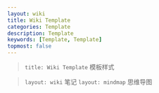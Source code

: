 ```yaml
---
layout: wiki
title: Wiki Template
categories: Template
description: Template
keywords: [Template, Template]
topmost: false
---
```



> `title: Wiki Template` 模板样式

> `layout: wiki` 笔记
> `layout: mindmap` 思维导图
